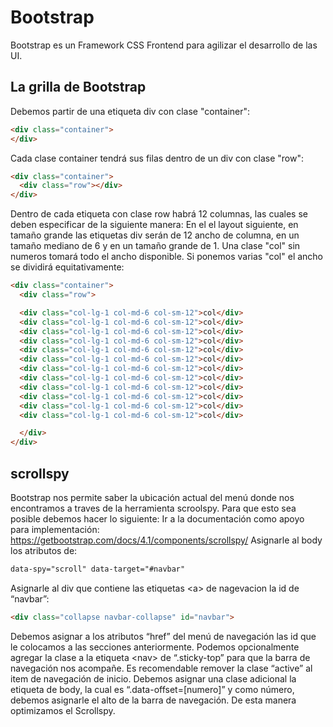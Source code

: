 # Bootstrap

Bootstrap es un Framework CSS Frontend para agilizar el desarrollo de
las UI.

## La grilla de Bootstrap

Debemos partir de una etiqueta div con clase "container":

``` html
<div class="container">
</div>
```

Cada clase container tendrá sus filas dentro de un div con clase "row":

``` html
<div class="container">
  <div class="row"></div>
</div>
```

Dentro de cada etiqueta con clase row habrá 12 columnas, las cuales se
deben especificar de la siguiente manera: En el el layout siguiente, en
tamaño grande las etiquetas div serán de 12 ancho de columna, en un
tamaño mediano de 6 y en un tamaño grande de 1. Una clase "col" sin
numeros tomará todo el ancho disponible. Si ponemos varias "col" el
ancho se dividirá equitativamente:

``` html
<div class="container">
  <div class="row">

  <div class="col-lg-1 col-md-6 col-sm-12">col</div>
  <div class="col-lg-1 col-md-6 col-sm-12">col</div>
  <div class="col-lg-1 col-md-6 col-sm-12">col</div>
  <div class="col-lg-1 col-md-6 col-sm-12">col</div>
  <div class="col-lg-1 col-md-6 col-sm-12">col</div>
  <div class="col-lg-1 col-md-6 col-sm-12">col</div>
  <div class="col-lg-1 col-md-6 col-sm-12">col</div>
  <div class="col-lg-1 col-md-6 col-sm-12">col</div>
  <div class="col-lg-1 col-md-6 col-sm-12">col</div>
  <div class="col-lg-1 col-md-6 col-sm-12">col</div>
  <div class="col-lg-1 col-md-6 col-sm-12">col</div>
  <div class="col-lg-1 col-md-6 col-sm-12">col</div>

  </div>
</div>
```

## scrollspy

Bootstrap nos permite saber la ubicación actual del menú donde nos
encontramos a traves de la herramienta scroolspy. Para que esto sea
posible debemos hacer lo siguiente: Ir a la documentación como apoyo
para implementación:
<https://getbootstrap.com/docs/4.1/components/scrollspy/> Asignarle al
body los atributos de:

``` html
data-spy="scroll" data-target="#navbar"
```

Asignarle al div que contiene las etiquetas \<a\> de nagevacion la id de
“navbar”:

``` html
<div class="collapse navbar-collapse" id="navbar">
```

Debemos asignar a los atributos “href” del menú de navegación las id que
le colocamos a las secciones anteriormente. Podemos opcionalmente
agregar la clase a la etiqueta \<nav\> de “.sticky-top” para que la
barra de navegación nos acompañe. Es recomendable remover la clase
“active” al item de navegación de inicio. Debemos asignar una clase
adicional la etiqueta de body, la cual es “.data-offset=\[numero\]” y
como número, debemos asignarle el alto de la barra de navegación. De
esta manera optimizamos el Scrollspy.
